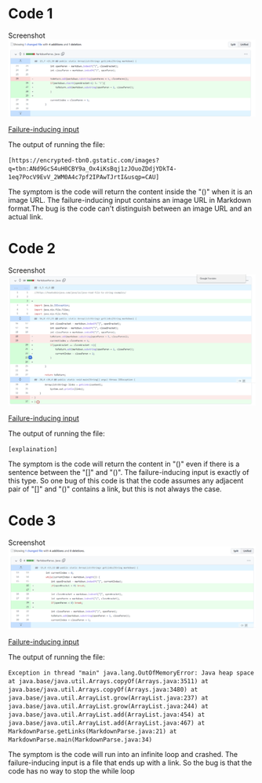 # Code 1

Screenshot
![Image](CodeChange1.png)

[Failure-inducing input](https://github.com/EdwardNew/markdown-parser/commit/72f6227ba4305d898c5b22590aa57968cbedff55)

The output of running the file:

`[https://encrypted-tbn0.gstatic.com/images?q=tbn:ANd9GcS4uH0CBY9a_Ox4iKsBqj1zJOuoZDdjYDkT4-1eq7PocV9EvV_2WM0A4c7pf2IPAwTJrtI&usqp=CAU]
`

The symptom is the code will return the content inside the "()" when it is an image URL. The failure-inducing input contains an image URL in Markdown format.The bug is the code can't distinguish between an image URL and an actual link.

# Code 2
Screenshot
![Image](CodeChange2.png)


[Failure-inducing input](https://github.com/SHENGMINGC/markdown-parser/blob/c281089a51c4598eb5c61b3adeefeaf46254ca3b/new-test.md)

The output of running the file:

`[explaination]
`

The symptom is the code will return the content in "()" even if there is a sentence between the "[]" and "()". The failure-inducing input is exactly of this type. So one bug of this code is that the code assumes any adjacent pair of "[]" and "()" contains a link, but this is not always the case.

# Code 3
Screenshot
![Image](CodeChange3.png)

[Failure-inducing input](https://github.com/Joshjppark/markdown-parser/blob/a730bb5a104234452fc0389fdb2dcd339273f477/test1.md)

The output of running the file:

`Exception in thread "main" java.lang.OutOfMemoryError: Java heap space
        at java.base/java.util.Arrays.copyOf(Arrays.java:3511)
        at java.base/java.util.Arrays.copyOf(Arrays.java:3480)
        at java.base/java.util.ArrayList.grow(ArrayList.java:237)
        at java.base/java.util.ArrayList.grow(ArrayList.java:244)
        at java.base/java.util.ArrayList.add(ArrayList.java:454)
        at java.base/java.util.ArrayList.add(ArrayList.java:467)
        at MarkdownParse.getLinks(MarkdownParse.java:21)
        at MarkdownParse.main(MarkdownParse.java:34)`

The symptom is the code will run into an infinite loop and crashed. The failure-inducing input is a file that ends up with a link. So the bug is that the code has no way to stop the while loop
